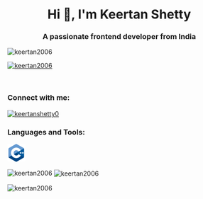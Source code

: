 <h1 align="center">Hi 👋, I'm Keertan Shetty</h1>
<h3 align="center">A passionate frontend developer from India</h3>

<p align="left"> <img src="https://komarev.com/ghpvc/?username=keertan2006&label=Profile%20views&color=0e75b6&style=flat" alt="keertan2006" /> </p>

<p align="left"> <a href="https://github.com/ryo-ma/github-profile-trophy"><img src="https://github-profile-trophy.vercel.app/?username=keertan2006" alt="keertan2006" /></a> </p>

<p align="left"> <a href="https://twitter.com/" target="blank"><img src="https://img.shields.io/twitter/follow/?logo=twitter&style=for-the-badge" alt="" /></a> </p>

<h3 align="left">Connect with me:</h3>
<p align="left">
<a href="https://instagram.com/keertanshetty0" target="blank"><img align="center" src="https://raw.githubusercontent.com/rahuldkjain/github-profile-readme-generator/master/src/images/icons/Social/instagram.svg" alt="keertanshetty0" height="30" width="40" /></a>
</p>

<h3 align="left">Languages and Tools:</h3>
<p align="left"> <a href="https://www.w3schools.com/cpp/" target="_blank" rel="noreferrer"> <img src="https://raw.githubusercontent.com/devicons/devicon/master/icons/cplusplus/cplusplus-original.svg" alt="cplusplus" width="40" height="40"/> </a> </p>

<p><img align="left" src="https://github-readme-stats.vercel.app/api/top-langs?username=keertan2006&show_icons=true&locale=en&layout=compact" alt="keertan2006" /></p>

<p>&nbsp;<img align="center" src="https://github-readme-stats.vercel.app/api?username=keertan2006&show_icons=true&locale=en" alt="keertan2006" /></p>

<p><img align="center" src="https://github-readme-streak-stats.herokuapp.com/?user=keertan2006&" alt="keertan2006" /></p>

